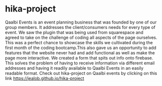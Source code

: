 # hika-project
Qaalbi Events is an event planning business that was founded by one of our group members. It addresses the client/consumers needs for every type of event. We saw the plugin that  was being used from squarespace and agreed to take on the challenge of coding all aspects of the page ourselves. This was a perfect chance to showcase the skills we cultivated during the first month of the coding bootcamp.This also gave us an opportunity to add features that the website never had and add functional as well as make the page more interactive. We created a form that spits out info onto firebase. This solves the problem of having to receive information via different email addresses and having it readily available to Qaalbi Events in an easily readable format.
Check out hika-project on Qaalbi events by clicking on this link https://jealob.github.io/hika-project

